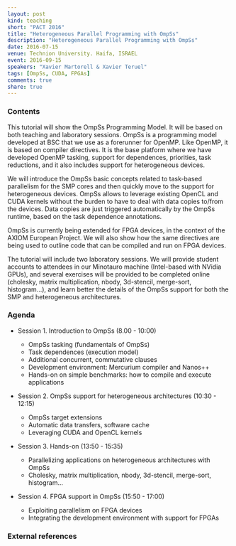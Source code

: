 ```yaml
---
layout: post
kind: teaching
short: "PACT 2016"
title: "Heterogeneous Parallel Programming with OmpSs"
description: "Heterogeneous Parallel Programming with OmpSs"
date: 2016-07-15
venue: Technion University. Haifa, ISRAEL
event: 2016-09-15
speakers: "Xavier Martorell & Xavier Teruel"
tags: [OmpSs, CUDA, FPGAs]
comments: true
share: true
---
```


### Contents

This tutorial will show the OmpSs Programming Model. It will be based on both
teaching and laboratory sessions. OmpSs is a programming model developed at BSC
that we use as a forerunner for OpenMP. Like OpenMP, it is based on compiler
directives. It is the base platform where we have developed OpenMP tasking,
support for dependences, priorities, task reductions, and it also includes
support for heterogeneous devices.

We will introduce the OmpSs basic concepts related to task-based parallelism
for the SMP cores and then quickly move to the support for heterogeneous
devices. OmpSs allows to leverage existing OpenCL and CUDA kernels without the
burden to have to deal with data copies to/from the devices. Data copies are
just triggered automatically by the OmpSs runtime, based on the task dependence
annotations.

OmpSs is currently being extended for FPGA devices, in the context of the AXIOM
European Project. We will also show how the same directives are being used to
outline code that can be compiled and run on FPGA devices.

The tutorial will include two laboratory sessions. We will provide student
accounts to attendees in our Minotauro machine (Intel-based with NVidia GPUs),
and several exercises will be provided to be completed online (cholesky, matrix
multiplication, nbody, 3d-stencil, merge-sort, histogram...), and learn better
the details of the OmpSs support for both the SMP and heterogeneous
architectures.

### Agenda

 * Session 1. Introduction to OmpSs (8.00 - 10:00)
   * OmpSs tasking (fundamentals of OmpSs)
   * Task dependences (execution model)
   * Additional concurrent, commutative clauses
   * Development environment: Mercurium compiler and Nanos++
   * Hands-on on simple benchmarks: how to compile and execute applications
   
 * Session 2. OmpSs support for heterogeneous architectures (10:30 - 12:15)
   * OmpSs target extensions
   * Automatic data transfers, software cache
   * Leveraging CUDA and OpenCL kernels
   
 * Session 3. Hands-on (13:50 - 15:35)
   * Parallelizing applications on heterogeneous architectures with OmpSs
   * Cholesky, matrix multiplication, nbody, 3d-stencil, merge-sort, histogram...
  
 * Session 4. FPGA support in OmpSs (15:50 - 17:00)
   * Exploiting parallelism on FPGA devices
   * Integrating the development environment with support for FPGAs

### External references



